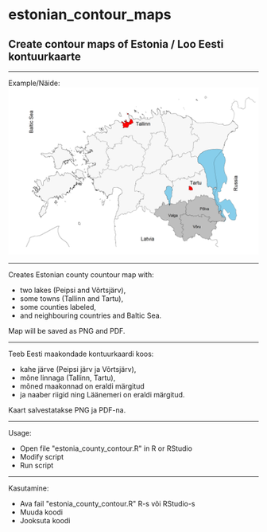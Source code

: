 # estonian_contour_maps
## Create contour maps of Estonia / Loo Eesti kontuurkaarte

***
Example/Näide:
![Example/Näide](estonia_county_contour.png)
***

Creates Estonian county countour map with:
* two lakes (Peipsi and Võrtsjärv),
* some towns (Tallinn and Tartu),
* some counties labeled,
* and neighbouring countries and Baltic Sea.

Map will be saved as PNG and PDF.
***
Teeb Eesti maakondade kontuurkaardi koos:
* kahe järve (Peipsi järv ja Võrtsjärv),
* mõne linnaga (Tallinn, Tartu),
* mõned maakonnad on eraldi märgitud
* ja naaber riigid ning Läänemeri on eraldi märgitud.

Kaart salvestatakse PNG ja PDF-na.
***
Usage:
* Open file "estonia_county_contour.R" in R or RStudio
* Modify script
* Run script
***
Kasutamine:
* Ava fail "estonia_county_contour.R" R-s või RStudio-s
* Muuda koodi
* Jooksuta koodi
